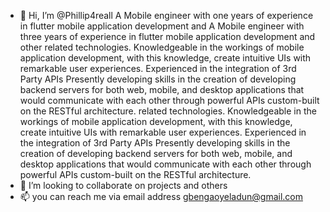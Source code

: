 - 👋 Hi, I’m @Phillip4reall
A Mobile engineer with one years of experience in flutter mobile application development and A Mobile engineer with three years of experience in flutter mobile application development and other related technologies. Knowledgeable in the workings of mobile application development, with this knowledge, create intuitive UIs with remarkable user experiences. Experienced in the integration of 3rd Party APIs Presently developing skills in the creation of developing backend servers for both web, mobile, and desktop applications that would communicate with each other through powerful APIs custom-built on the RESTful architecture. related technologies. Knowledgeable in the workings of mobile application development, with this knowledge, create intuitive UIs with remarkable user experiences. Experienced in the integration of 3rd Party APIs Presently developing skills in the creation of developing backend servers for both web, mobile, and desktop applications that would communicate with each other through powerful APIs custom-built on the RESTful architecture.
- 💞️ I’m looking to collaborate on projects and others 
- 📫 you can reach me via email address gbengaoyeladun@gmail.com

<!---
Phillip4reall/Phillip4reall is a ✨ special ✨ repository because its `README.md` (this file) appears on your GitHub profile.
You can click the Preview link to take a look at your changes.
--->
